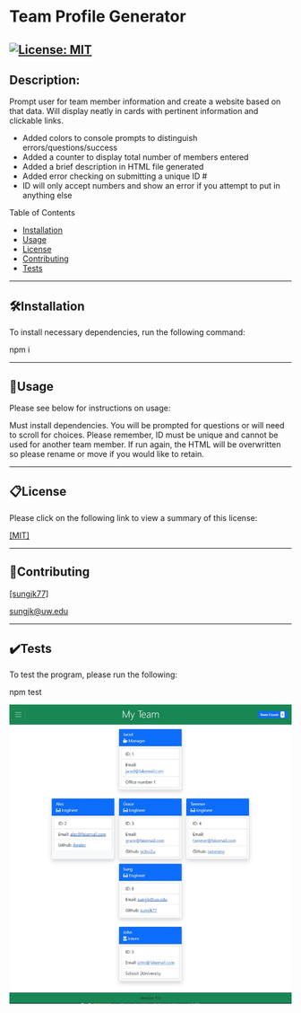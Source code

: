 # Team Profile Generator
[![License: MIT](https://img.shields.io/badge/License-MIT-yellow.svg)](https://opensource.org/licenses/MIT)
------------
## Description:
Prompt user for team member information and create a website based on that data.  Will display neatly in cards with pertinent information and clickable links.
- Added colors to console prompts to distinguish errors/questions/success
- Added a counter to display total number of members entered
- Added a brief description in HTML file generated
- Added error checking on submitting a unique ID #
- ID will only accept numbers and show an error if you attempt to put in anything else

Table of Contents

- [Installation](##🛠️Installation)
- [Usage](##📐Usage)
- [License](##📋License)
- [Contributing](##📝Contributing)
- [Tests](##✔️Tests)


------------
## 🛠️Installation
To install necessary dependencies, run the following command:

npm i

------------
## 📐Usage
Please see below for instructions on usage:

Must install dependencies.  You will be prompted for questions or will need to scroll for choices.  Please remember, ID must be unique and cannot be used for another team member.  If run again, the HTML will be overwritten so please rename or move if you would like to retain.

------------
## 📋License
Please click on the following link to view a summary of this license:

[ [MIT] ](https://opensource.org/licenses/MIT)

------------
## 📝Contributing

[ [sungjk77] ](https://github.com/sungjk77)


sungjk@uw.edu

------------
## ✔️Tests
To test the program, please run the following:

npm test

![alt text](https://raw.githubusercontent.com/sungjk77/hw10-Team-Profile-Generator/master/dist/screenshot.JPG)